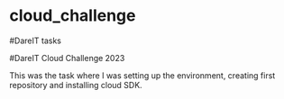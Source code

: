 # cloud_challenge

#DareIT tasks

#DareIT Cloud Challenge 2023

This was the task where I was setting up the environment, creating first repository and installing cloud SDK.
